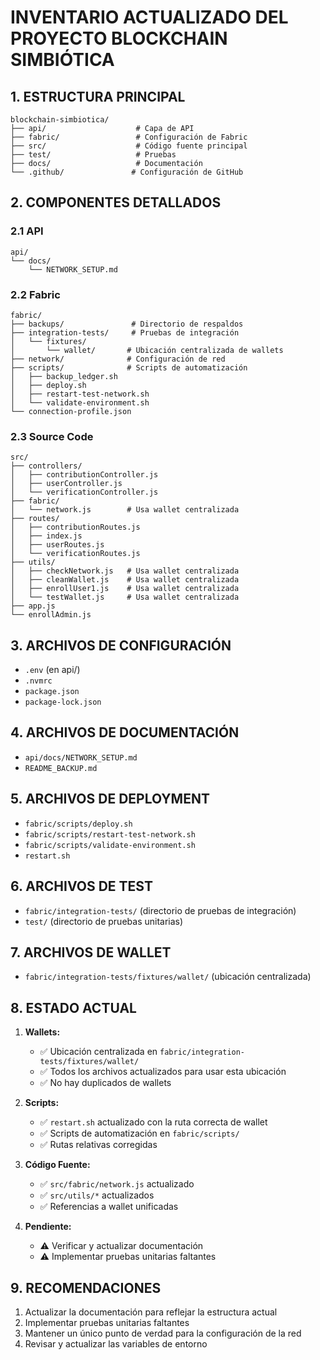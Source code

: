 # INVENTARIO ACTUALIZADO DEL PROYECTO BLOCKCHAIN SIMBIÓTICA

## 1. ESTRUCTURA PRINCIPAL

```
blockchain-simbiotica/
├── api/                    # Capa de API
├── fabric/                 # Configuración de Fabric
├── src/                    # Código fuente principal
├── test/                   # Pruebas
├── docs/                   # Documentación
└── .github/               # Configuración de GitHub
```

## 2. COMPONENTES DETALLADOS

### 2.1 API

```
api/
└── docs/
    └── NETWORK_SETUP.md
```

### 2.2 Fabric

```
fabric/
├── backups/               # Directorio de respaldos
├── integration-tests/     # Pruebas de integración
│   └── fixtures/
│       └── wallet/       # Ubicación centralizada de wallets
├── network/              # Configuración de red
├── scripts/              # Scripts de automatización
│   ├── backup_ledger.sh
│   ├── deploy.sh
│   ├── restart-test-network.sh
│   └── validate-environment.sh
└── connection-profile.json
```

### 2.3 Source Code

```
src/
├── controllers/
│   ├── contributionController.js
│   ├── userController.js
│   └── verificationController.js
├── fabric/
│   └── network.js        # Usa wallet centralizada
├── routes/
│   ├── contributionRoutes.js
│   ├── index.js
│   ├── userRoutes.js
│   └── verificationRoutes.js
├── utils/
│   ├── checkNetwork.js   # Usa wallet centralizada
│   ├── cleanWallet.js    # Usa wallet centralizada
│   ├── enrollUser1.js    # Usa wallet centralizada
│   └── testWallet.js     # Usa wallet centralizada
├── app.js
└── enrollAdmin.js
```

## 3. ARCHIVOS DE CONFIGURACIÓN

- `.env` (en api/)
- `.nvmrc`
- `package.json`
- `package-lock.json`

## 4. ARCHIVOS DE DOCUMENTACIÓN

- `api/docs/NETWORK_SETUP.md`
- `README_BACKUP.md`

## 5. ARCHIVOS DE DEPLOYMENT

- `fabric/scripts/deploy.sh`
- `fabric/scripts/restart-test-network.sh`
- `fabric/scripts/validate-environment.sh`
- `restart.sh`

## 6. ARCHIVOS DE TEST

- `fabric/integration-tests/` (directorio de pruebas de integración)
- `test/` (directorio de pruebas unitarias)

## 7. ARCHIVOS DE WALLET

- `fabric/integration-tests/fixtures/wallet/` (ubicación centralizada)

## 8. ESTADO ACTUAL

1. **Wallets:**

   - ✅ Ubicación centralizada en `fabric/integration-tests/fixtures/wallet/`
   - ✅ Todos los archivos actualizados para usar esta ubicación
   - ✅ No hay duplicados de wallets

2. **Scripts:**

   - ✅ `restart.sh` actualizado con la ruta correcta de wallet
   - ✅ Scripts de automatización en `fabric/scripts/`
   - ✅ Rutas relativas corregidas

3. **Código Fuente:**

   - ✅ `src/fabric/network.js` actualizado
   - ✅ `src/utils/*` actualizados
   - ✅ Referencias a wallet unificadas

4. **Pendiente:**
   - ⚠️ Verificar y actualizar documentación
   - ⚠️ Implementar pruebas unitarias faltantes

## 9. RECOMENDACIONES

1. Actualizar la documentación para reflejar la estructura actual
2. Implementar pruebas unitarias faltantes
3. Mantener un único punto de verdad para la configuración de la red
4. Revisar y actualizar las variables de entorno
